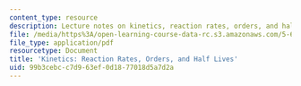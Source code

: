 ```yaml
---
content_type: resource
description: Lecture notes on kinetics, reaction rates, orders, and half lives.
file: /media/https%3A/open-learning-course-data-rc.s3.amazonaws.com/5-60-thermodynamics-kinetics-spring-2008/99b3cebcc7d963ef0d1877018d5a7d2a_lec_29.pdf
file_type: application/pdf
resourcetype: Document
title: 'Kinetics: Reaction Rates, Orders, and Half Lives'
uid: 99b3cebc-c7d9-63ef-0d18-77018d5a7d2a
---
```


